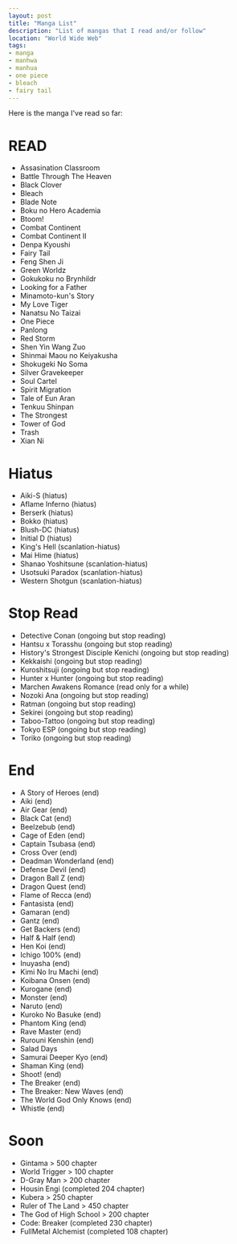 ```yaml
---
layout: post
title: "Manga List"
description: "List of mangas that I read and/or follow"
location: "World Wide Web"
tags: 
- manga
- manhwa
- manhua
- one piece
- bleach
- fairy tail
---
```


Here is the manga I've read so far:

# READ #

- Assasination Classroom
- Battle Through The Heaven
- Black Clover
- Bleach
- Blade Note 
	<!--more-->
- Boku no Hero Academia
- Btoom!
- Combat Continent
- Combat Continent II
- Denpa Kyoushi
- Fairy Tail
- Feng Shen Ji
- Green Worldz
- Gokukoku no Brynhildr
- Looking for a Father
- Minamoto-kun's Story
- My Love Tiger
- Nanatsu No Taizai
- One Piece
- Panlong
- Red Storm
- Shen Yin Wang Zuo
- Shinmai Maou no Keiyakusha
- Shokugeki No Soma
- Silver Gravekeeper
- Soul Cartel
- Spirit Migration	
- Tale of Eun Aran
- Tenkuu Shinpan
- The Strongest
- Tower of God
- Trash
- Xian Ni 

# Hiatus #

- Aiki-S (hiatus)
- Aflame Inferno (hiatus)
- Berserk (hiatus)
- Bokko (hiatus)
- Blush-DC (hiatus)
- Initial D (hiatus)
- King's Hell (scanlation-hiatus)
- Mai Hime (hiatus)
- Shanao Yoshitsune (scanlation-hiatus)
- Usotsuki Paradox (scanlation-hiatus)
- Western Shotgun (scanlation-hiatus)


# Stop Read #

- Detective Conan (ongoing but stop reading)
- Hantsu x Torasshu (ongoing but stop reading)
- History's Strongest Disciple Kenichi (ongoing but stop reading)
- Kekkaishi (ongoing but stop reading)
- Kuroshitsuji (ongoing but stop reading)
- Hunter x Hunter (ongoing but stop reading)
-  Marchen Awakens Romance (read only for a while)
- Nozoki Ana (ongoing but stop reading)
- Ratman (ongoing but stop reading)
- Sekirei (ongoing but stop reading)
- Taboo-Tattoo (ongoing but stop reading)
- Tokyo ESP (ongoing but stop reading)
- Toriko (ongoing but stop reading)

# End #

- A Story of Heroes (end)
- Aiki (end)
- Air Gear (end)
- Black Cat (end)
- Beelzebub (end)
- Cage of Eden (end)
- Captain Tsubasa (end)
- Cross Over (end)
- Deadman Wonderland (end)
- Defense Devil (end)
- Dragon Ball Z (end)
- Dragon Quest (end)
- Flame of Recca (end)
- Fantasista (end)
- Gamaran (end)
- Gantz (end)
- Get Backers (end)
- Half & Half (end)
- Hen Koi (end)
- Ichigo 100% (end)
- Inuyasha (end)
- Kimi No Iru Machi (end)
- Koibana Onsen (end)
- Kurogane (end)
- Monster (end)
- Naruto (end)
- Kuroko No Basuke (end)
- Phantom King (end)
- Rave Master (end)
- Rurouni Kenshin (end)
- Salad Days
- Samurai Deeper Kyo (end)
- Shaman King (end)
- Shoot! (end)
- The Breaker (end)
- The Breaker: New Waves (end)
- The World God Only Knows (end)
- Whistle (end)


# Soon #

- Gintama > 500 chapter
- World Trigger > 100 chapter
- D-Gray Man > 200 chapter
- Housin Engi (completed 204 chapter)
- Kubera > 250 chapter
- Ruler of The Land > 450 chapter
- The God of High School > 200 chapter
- Code: Breaker (completed 230 chapter)
- FullMetal Alchemist (completed 108 chapter)